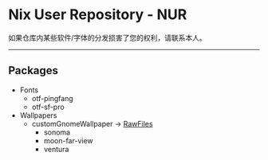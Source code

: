 # Nix User Repository - NUR

如果仓库内某些软件/字体的分发损害了您的权利，请联系本人。

---

## Packages

- Fonts
  - otf-pingfang
  - otf-sf-pro
- Wallpapers
  - customGnomeWallpaper -> [RawFiles](https://github.com/Erven2016/custom-gnome-wallpapers-for-nixos)
    - sonoma
    - moon-far-view
    - ventura
